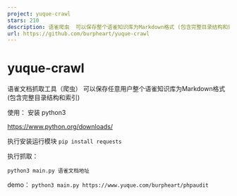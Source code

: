 ```yaml
---
project: yuque-crawl
stars: 210
description: 语雀爬虫  可以保存整个语雀知识库为Markdown格式 (包含完整目录结构和索引)
url: https://github.com/burpheart/yuque-crawl
---
```


yuque-crawl
===========

语雀文档抓取工具（爬虫） 可以保存任意用户整个语雀知识库为Markdown格式 (包含完整目录结构和索引)

使用： 安装 python3

https://www.python.org/downloads/

执行安装运行模块 `pip install requests`

执行抓取：

`python3 main.py 语雀文档地址`

demo： `python3 main.py https://www.yuque.com/burpheart/phpaudit`
